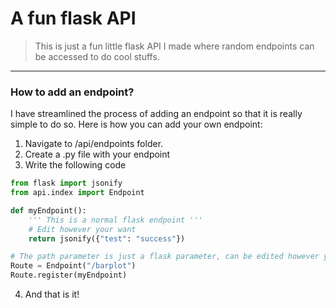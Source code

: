 # A fun flask API
> This is just a fun little flask API I made where random endpoints can be accessed to do cool stuffs.

---
### How to add an endpoint?

I have streamlined the process of adding an endpoint so that it is really simple to do so. Here is how you can add your own endpoint:

1. Navigate to /api/endpoints folder. 
2. Create a .py file with your endpoint
3. Write the following code

```python
from flask import jsonify
from api.index import Endpoint

def myEndpoint():
    ''' This is a normal flask endpoint '''
    # Edit however your want
    return jsonify({"test": "success"})

# The path parameter is just a flask parameter, can be edited however you want.
Route = Endpoint("/barplot")
Route.register(myEndpoint)

```

4. And that is it!